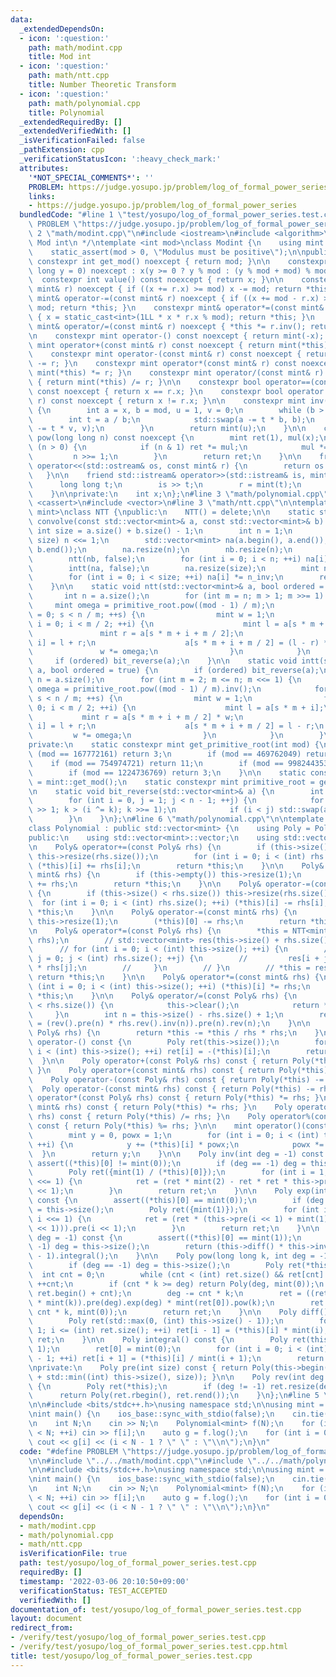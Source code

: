 ```yaml
---
data:
  _extendedDependsOn:
  - icon: ':question:'
    path: math/modint.cpp
    title: Mod int
  - icon: ':question:'
    path: math/ntt.cpp
    title: Number Theoretic Transform
  - icon: ':question:'
    path: math/polynomial.cpp
    title: Polynomial
  _extendedRequiredBy: []
  _extendedVerifiedWith: []
  _isVerificationFailed: false
  _pathExtension: cpp
  _verificationStatusIcon: ':heavy_check_mark:'
  attributes:
    '*NOT_SPECIAL_COMMENTS*': ''
    PROBLEM: https://judge.yosupo.jp/problem/log_of_formal_power_series
    links:
    - https://judge.yosupo.jp/problem/log_of_formal_power_series
  bundledCode: "#line 1 \"test/yosupo/log_of_formal_power_series.test.cpp\"\n#define\
    \ PROBLEM \"https://judge.yosupo.jp/problem/log_of_formal_power_series\"\n\n#line\
    \ 2 \"math/modint.cpp\"\n#include <iostream>\n#include <algorithm>\n\n/*\n * @brief\
    \ Mod int\n */\ntemplate <int mod>\nclass Modint {\n    using mint = Modint;\n\
    \    static_assert(mod > 0, \"Modulus must be positive\");\n\npublic:\n    static\
    \ constexpr int get_mod() noexcept { return mod; }\n\n    constexpr Modint(long\
    \ long y = 0) noexcept : x(y >= 0 ? y % mod : (y % mod + mod) % mod) {}\n\n  \
    \  constexpr int value() const noexcept { return x; }\n\n    constexpr mint& operator+=(const\
    \ mint& r) noexcept { if ((x += r.x) >= mod) x -= mod; return *this; }\n    constexpr\
    \ mint& operator-=(const mint& r) noexcept { if ((x += mod - r.x) >= mod) x -=\
    \ mod; return *this; }\n    constexpr mint& operator*=(const mint& r) noexcept\
    \ { x = static_cast<int>(1LL * x * r.x % mod); return *this; }\n    constexpr\
    \ mint& operator/=(const mint& r) noexcept { *this *= r.inv(); return *this; }\n\
    \n    constexpr mint operator-() const noexcept { return mint(-x); }\n\n    constexpr\
    \ mint operator+(const mint& r) const noexcept { return mint(*this) += r; }\n\
    \    constexpr mint operator-(const mint& r) const noexcept { return mint(*this)\
    \ -= r; }\n    constexpr mint operator*(const mint& r) const noexcept { return\
    \ mint(*this) *= r; }\n    constexpr mint operator/(const mint& r) const noexcept\
    \ { return mint(*this) /= r; }\n\n    constexpr bool operator==(const mint& r)\
    \ const noexcept { return x == r.x; }\n    constexpr bool operator!=(const mint&\
    \ r) const noexcept { return x != r.x; }\n\n    constexpr mint inv() const noexcept\
    \ {\n        int a = x, b = mod, u = 1, v = 0;\n        while (b > 0) {\n    \
    \        int t = a / b;\n            std::swap(a -= t * b, b);\n            std::swap(u\
    \ -= t * v, v);\n        }\n        return mint(u);\n    }\n\n    constexpr mint\
    \ pow(long long n) const noexcept {\n        mint ret(1), mul(x);\n        while\
    \ (n > 0) {\n            if (n & 1) ret *= mul;\n            mul *= mul;\n   \
    \         n >>= 1;\n        }\n        return ret;\n    }\n\n    friend std::ostream&\
    \ operator<<(std::ostream& os, const mint& r) {\n        return os << r.x;\n \
    \   }\n\n    friend std::istream& operator>>(std::istream& is, mint& r) {\n  \
    \      long long t;\n        is >> t;\n        r = mint(t);\n        return is;\n\
    \    }\n\nprivate:\n    int x;\n};\n#line 3 \"math/polynomial.cpp\"\n#include\
    \ <cassert>\n#include <vector>\n#line 3 \"math/ntt.cpp\"\n\ntemplate <typename\
    \ mint>\nclass NTT {\npublic:\n    NTT() = delete;\n\n    static std::vector<mint>\
    \ convolve(const std::vector<mint>& a, const std::vector<mint>& b) {\n       \
    \ int size = a.size() + b.size() - 1;\n        int n = 1;\n        while (n <\
    \ size) n <<= 1;\n        std::vector<mint> na(a.begin(), a.end()), nb(b.begin(),\
    \ b.end());\n        na.resize(n);\n        nb.resize(n);\n        ntt(na, false);\n\
    \        ntt(nb, false);\n        for (int i = 0; i < n; ++i) na[i] *= nb[i];\n\
    \        intt(na, false);\n        na.resize(size);\n        mint n_inv = mint(n).inv();\n\
    \        for (int i = 0; i < size; ++i) na[i] *= n_inv;\n        return na;\n\
    \    }\n\n    static void ntt(std::vector<mint>& a, bool ordered = true) {\n \
    \       int n = a.size();\n        for (int m = n; m > 1; m >>= 1) {\n       \
    \     mint omega = primitive_root.pow((mod - 1) / m);\n            for (int s\
    \ = 0; s < n / m; ++s) {\n                mint w = 1;\n                for (int\
    \ i = 0; i < m / 2; ++i) {\n                    mint l = a[s * m + i];\n     \
    \               mint r = a[s * m + i + m / 2];\n                    a[s * m +\
    \ i] = l + r;\n                    a[s * m + i + m / 2] = (l - r) * w;\n     \
    \               w *= omega;\n                }\n            }\n        }\n   \
    \     if (ordered) bit_reverse(a);\n    }\n\n    static void intt(std::vector<mint>&\
    \ a, bool ordered = true) {\n        if (ordered) bit_reverse(a);\n        int\
    \ n = a.size();\n        for (int m = 2; m <= n; m <<= 1) {\n            mint\
    \ omega = primitive_root.pow((mod - 1) / m).inv();\n            for (int s = 0;\
    \ s < n / m; ++s) {\n                mint w = 1;\n                for (int i =\
    \ 0; i < m / 2; ++i) {\n                    mint l = a[s * m + i];\n         \
    \           mint r = a[s * m + i + m / 2] * w;\n                    a[s * m +\
    \ i] = l + r;\n                    a[s * m + i + m / 2] = l - r;\n           \
    \         w *= omega;\n                }\n            }\n        }\n    }\n\n\
    private:\n    static constexpr mint get_primitive_root(int mod) {\n        if\
    \ (mod == 167772161) return 3;\n        if (mod == 469762049) return 3;\n    \
    \    if (mod == 754974721) return 11;\n        if (mod == 998244353) return 3;\n\
    \        if (mod == 1224736769) return 3;\n    }\n\n    static constexpr int mod\
    \ = mint::get_mod();\n    static constexpr mint primitive_root = get_primitive_root(mod);\n\
    \n    static void bit_reverse(std::vector<mint>& a) {\n        int n = a.size();\n\
    \        for (int i = 0, j = 1; j < n - 1; ++j) {\n            for (int k = n\
    \ >> 1; k > (i ^= k); k >>= 1);\n            if (i < j) std::swap(a[i], a[j]);\n\
    \        }\n    }\n};\n#line 6 \"math/polynomial.cpp\"\n\ntemplate <typename mint>\n\
    class Polynomial : public std::vector<mint> {\n    using Poly = Polynomial;\n\n\
    public:\n    using std::vector<mint>::vector;\n    using std::vector<mint>::operator=;\n\
    \n    Poly& operator+=(const Poly& rhs) {\n        if (this->size() < rhs.size())\
    \ this->resize(rhs.size());\n        for (int i = 0; i < (int) rhs.size(); ++i)\
    \ (*this)[i] += rhs[i];\n        return *this;\n    }\n\n    Poly& operator+=(const\
    \ mint& rhs) {\n        if (this->empty()) this->resize(1);\n        (*this)[0]\
    \ += rhs;\n        return *this;\n    }\n\n    Poly& operator-=(const Poly& rhs)\
    \ {\n        if (this->size() < rhs.size()) this->resize(rhs.size());\n      \
    \  for (int i = 0; i < (int) rhs.size(); ++i) (*this)[i] -= rhs[i];\n        return\
    \ *this;\n    }\n\n    Poly& operator-=(const mint& rhs) {\n        if (this->empty())\
    \ this->resize(1);\n        (*this)[0] -= rhs;\n        return *this;\n    }\n\
    \n    Poly& operator*=(const Poly& rhs) {\n        *this = NTT<mint>::convolve(*this,\
    \ rhs);\n        // std::vector<mint> res(this->size() + rhs.size() - 1);\n  \
    \      // for (int i = 0; i < (int) this->size(); ++i) {\n        //     for (int\
    \ j = 0; j < (int) rhs.size(); ++j) {\n        //         res[i + j] = (*this)[i]\
    \ * rhs[j];\n        //     }\n        // }\n        // *this = res;\n       \
    \ return *this;\n    }\n\n    Poly& operator*=(const mint& rhs) {\n        for\
    \ (int i = 0; i < (int) this->size(); ++i) (*this)[i] *= rhs;\n        return\
    \ *this;\n    }\n\n    Poly& operator/=(const Poly& rhs) {\n        if(this->size()\
    \ < rhs.size()) {\n            this->clear();\n            return *this;\n   \
    \     }\n        int n = this->size() - rhs.size() + 1;\n        return *this\
    \ = (rev().pre(n) * rhs.rev().inv(n)).pre(n).rev(n);\n    }\n\n    Poly& operator%=(const\
    \ Poly& rhs) {\n        return *this -= *this / rhs * rhs;\n    }\n\n    Poly&\
    \ operator-() const {\n        Poly ret(this->size());\n        for (int i = 0;\
    \ i < (int) this->size(); ++i) ret[i] = -(*this)[i];\n        return ret;\n  \
    \  }\n\n    Poly operator+(const Poly& rhs) const { return Poly(*this) += rhs;\
    \ }\n    Poly operator+(const mint& rhs) const { return Poly(*this) += rhs; }\n\
    \    Poly operator-(const Poly& rhs) const { return Poly(*this) -= rhs; }\n  \
    \  Poly operator-(const mint& rhs) const { return Poly(*this) -= rhs; }\n    Poly\
    \ operator*(const Poly& rhs) const { return Poly(*this) *= rhs; }\n    Poly operator*(const\
    \ mint& rhs) const { return Poly(*this) *= rhs; }\n    Poly operator/(const Poly&\
    \ rhs) const { return Poly(*this) /= rhs; }\n    Poly operator%(const Poly& rhs)\
    \ const { return Poly(*this) %= rhs; }\n\n    mint operator()(const mint& x) {\n\
    \        mint y = 0, powx = 1;\n        for (int i = 0; i < (int) this->size();\
    \ ++i) {\n            y += (*this)[i] * powx;\n            powx *= x;\n      \
    \  }\n        return y;\n    }\n\n    Poly inv(int deg = -1) const {\n       \
    \ assert((*this)[0] != mint(0));\n        if (deg == -1) deg = this->size();\n\
    \        Poly ret({mint(1) / (*this)[0]});\n        for (int i = 1; i < deg; i\
    \ <<= 1) {\n            ret = (ret * mint(2) - ret * ret * this->pre(i << 1)).pre(i\
    \ << 1);\n        }\n        return ret;\n    }\n\n    Poly exp(int deg = -1)\
    \ const {\n        assert((*this)[0] == mint(0));\n        if (deg == -1) deg\
    \ = this->size();\n        Poly ret({mint(1)});\n        for (int i = 1; i < deg;\
    \ i <<= 1) {\n            ret = (ret * (this->pre(i << 1) + mint(1) - ret.log(i\
    \ << 1))).pre(i << 1);\n        }\n        return ret;\n    }\n\n    Poly log(int\
    \ deg = -1) const {\n        assert((*this)[0] == mint(1));\n        if (deg ==\
    \ -1) deg = this->size();\n        return (this->diff() * this->inv(deg)).pre(deg\
    \ - 1).integral();\n    }\n\n    Poly pow(long long k, int deg = -1) const {\n\
    \        if (deg == -1) deg = this->size();\n        Poly ret(*this);\n      \
    \  int cnt = 0;\n        while (cnt < (int) ret.size() && ret[cnt] == mint(0))\
    \ ++cnt;\n        if (cnt * k >= deg) return Poly(deg, mint(0));\n        ret.erase(ret.begin(),\
    \ ret.begin() + cnt);\n        deg -= cnt * k;\n        ret = ((ret * mint(ret[0]).inv()).log(deg)\
    \ * mint(k)).pre(deg).exp(deg) * mint(ret[0]).pow(k);\n        ret.insert(ret.begin(),\
    \ cnt * k, mint(0));\n        return ret;\n    }\n\n    Poly diff() const {\n\
    \        Poly ret(std::max(0, (int) this->size() - 1));\n        for (int i =\
    \ 1; i <= (int) ret.size(); ++i) ret[i - 1] = (*this)[i] * mint(i);\n        return\
    \ ret;\n    }\n\n    Poly integral() const {\n        Poly ret(this->size() +\
    \ 1);\n        ret[0] = mint(0);\n        for (int i = 0; i < (int) ret.size()\
    \ - 1; ++i) ret[i + 1] = (*this)[i] / mint(i + 1);\n        return ret;\n    }\n\
    \nprivate:\n    Poly pre(int size) const { return Poly(this->begin(), this->begin()\
    \ + std::min((int) this->size(), size)); }\n\n    Poly rev(int deg = -1) const\
    \ {\n        Poly ret(*this);\n        if (deg != -1) ret.resize(deg, 0);\n  \
    \      return Poly(ret.rbegin(), ret.rend());\n    }\n};\n#line 5 \"test/yosupo/log_of_formal_power_series.test.cpp\"\
    \n\n#include <bits/stdc++.h>\nusing namespace std;\n\nusing mint = Modint<998244353>;\n\
    \nint main() {\n    ios_base::sync_with_stdio(false);\n    cin.tie(nullptr);\n\
    \n    int N;\n    cin >> N;\n    Polynomial<mint> f(N);\n    for (int i = 0; i\
    \ < N; ++i) cin >> f[i];\n    auto g = f.log();\n    for (int i = 0; i < N; ++i)\
    \ cout << g[i] << (i < N - 1 ? \" \" : \"\\n\");\n}\n"
  code: "#define PROBLEM \"https://judge.yosupo.jp/problem/log_of_formal_power_series\"\
    \n\n#include \"../../math/modint.cpp\"\n#include \"../../math/polynomial.cpp\"\
    \n\n#include <bits/stdc++.h>\nusing namespace std;\n\nusing mint = Modint<998244353>;\n\
    \nint main() {\n    ios_base::sync_with_stdio(false);\n    cin.tie(nullptr);\n\
    \n    int N;\n    cin >> N;\n    Polynomial<mint> f(N);\n    for (int i = 0; i\
    \ < N; ++i) cin >> f[i];\n    auto g = f.log();\n    for (int i = 0; i < N; ++i)\
    \ cout << g[i] << (i < N - 1 ? \" \" : \"\\n\");\n}\n"
  dependsOn:
  - math/modint.cpp
  - math/polynomial.cpp
  - math/ntt.cpp
  isVerificationFile: true
  path: test/yosupo/log_of_formal_power_series.test.cpp
  requiredBy: []
  timestamp: '2022-03-06 20:10:50+09:00'
  verificationStatus: TEST_ACCEPTED
  verifiedWith: []
documentation_of: test/yosupo/log_of_formal_power_series.test.cpp
layout: document
redirect_from:
- /verify/test/yosupo/log_of_formal_power_series.test.cpp
- /verify/test/yosupo/log_of_formal_power_series.test.cpp.html
title: test/yosupo/log_of_formal_power_series.test.cpp
---
```

